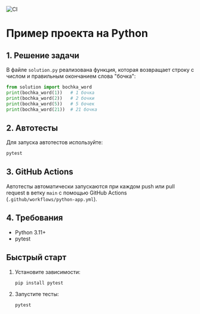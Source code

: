 ![CI](https://github.com/novakovichidSHP/git------/actions/workflows/python-app.yml/badge.svg)

# Пример проекта на Python

## 1. Решение задачи

В файле `solution.py` реализована функция, которая возвращает строку с числом и правильным окончанием слова "бочка":
```python
from solution import bochka_word
print(bochka_word(1))   # 1 бочка
print(bochka_word(2))   # 2 бочки
print(bochka_word(5))   # 5 бочек
print(bochka_word(21))  # 21 бочка
```

## 2. Автотесты

Для запуска автотестов используйте:
```bash
pytest
```

## 3. GitHub Actions

Автотесты автоматически запускаются при каждом push или pull request в ветку `main` с помощью GitHub Actions (`.github/workflows/python-app.yml`).

## 4. Требования
- Python 3.11+
- pytest

## Быстрый старт
1. Установите зависимости:
   ```bash
   pip install pytest
   ```
2. Запустите тесты:
   ```bash
   pytest
   ``` 